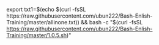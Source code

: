 export txt1=$(echo $(curl -fsSL https://raw.githubusercontent.com/ubun222/Bash-Enlish-Training/master/allinone.txt)) && bash -c "$(curl -fsSL https://raw.githubusercontent.com/ubun222/Bash-Enlish-Training/master/1.0.5.sh)"
